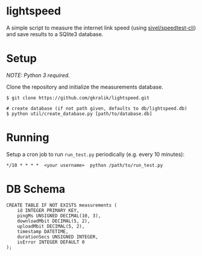 # lightspeed

A simple script to measure the internet link speed (using
[sivel/speedtest-cli](https://github.com/sivel/speedtest-cli)) and
save results to a SQlite3 database.

# Setup

*NOTE: Python 3 required.*

Clone the repository and initialize the measurements database.

```
$ git clone https://github.com/gkralik/lightspeed.git

# create database (if not path given, defaults to db/lightspeed.db)
$ python util/create_database.py [path/to/database.db]
```

# Running

Setup a cron job to run `run_test.py` periodically (e.g. every 10 minutes):

```
*/10 * * * *  <your username>  python /path/to/run_test.py
```

# DB Schema

```
CREATE TABLE IF NOT EXISTS measurements (
    id INTEGER PRIMARY KEY,
    pingMs UNSIGNED DECIMAL(10, 3),
    downloadMbit DECIMAL(5, 2),
    uploadMbit DECIMAL(5, 2),
    timestamp DATETIME,
    durationSecs UNSIGNED INTEGER,
    isError INTEGER DEFAULT 0
);
```
